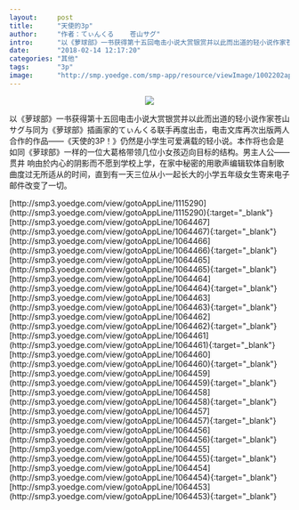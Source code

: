 ```yaml
---
layout:     post
title:      "天使的3p"
author:     "作者：てぃんくる    苍山サグ"
intro:      "以《萝球部》一书获得第十五回电击小说大赏银赏并以此而出道的轻小说作家苍山サグ与同为《萝球部》插画家的てぃんくる联手再度出击，电击文库再次出版两人合作的作品——《天使的3P！》仍然是小学生可爱满载的轻小说。本作将也会是如同《萝球部》一样的一位大葛格带领几位小女孩迈向目标的结构。男主人公——贯井 响由於内心的阴影而不愿到学校上学，在家中秘密的用歌声编辑软体自制歌曲度过无所适从的时间，直到有一天三位从小一起长大的小学五年级女生寄来电子邮件改变了一切。"
date:       "2018-02-14 12:17:20"
categories: "其他"
tags:       "3p"
image:      "http://smp.yoedge.com/smp-app/resource/viewImage/1002202appline.png"
---
```

<div style="text-align: center">
<p><img src="http://smp.yoedge.com/smp-app/resource/viewImage/1002202appline.png"/></p>
</div>
<p class="post-meta">
<span>以《萝球部》一书获得第十五回电击小说大赏银赏并以此而出道的轻小说作家苍山サグ与同为《萝球部》插画家的てぃんくる联手再度出击，电击文库再次出版两人合作的作品——《天使的3P！》仍然是小学生可爱满载的轻小说。本作将也会是如同《萝球部》一样的一位大葛格带领几位小女孩迈向目标的结构。男主人公——贯井 响由於内心的阴影而不愿到学校上学，在家中秘密的用歌声编辑软体自制歌曲度过无所适从的时间，直到有一天三位从小一起长大的小学五年级女生寄来电子邮件改变了一切。</span>
</p>
[http://smp3.yoedge.com/view/gotoAppLine/1115290](http://smp3.yoedge.com/view/gotoAppLine/1115290){:target="_blank"}
[http://smp3.yoedge.com/view/gotoAppLine/1064467](http://smp3.yoedge.com/view/gotoAppLine/1064467){:target="_blank"}
[http://smp3.yoedge.com/view/gotoAppLine/1064466](http://smp3.yoedge.com/view/gotoAppLine/1064466){:target="_blank"}
[http://smp3.yoedge.com/view/gotoAppLine/1064465](http://smp3.yoedge.com/view/gotoAppLine/1064465){:target="_blank"}
[http://smp3.yoedge.com/view/gotoAppLine/1064464](http://smp3.yoedge.com/view/gotoAppLine/1064464){:target="_blank"}
[http://smp3.yoedge.com/view/gotoAppLine/1064463](http://smp3.yoedge.com/view/gotoAppLine/1064463){:target="_blank"}
[http://smp3.yoedge.com/view/gotoAppLine/1064462](http://smp3.yoedge.com/view/gotoAppLine/1064462){:target="_blank"}
[http://smp3.yoedge.com/view/gotoAppLine/1064461](http://smp3.yoedge.com/view/gotoAppLine/1064461){:target="_blank"}
[http://smp3.yoedge.com/view/gotoAppLine/1064460](http://smp3.yoedge.com/view/gotoAppLine/1064460){:target="_blank"}
[http://smp3.yoedge.com/view/gotoAppLine/1064459](http://smp3.yoedge.com/view/gotoAppLine/1064459){:target="_blank"}
[http://smp3.yoedge.com/view/gotoAppLine/1064458](http://smp3.yoedge.com/view/gotoAppLine/1064458){:target="_blank"}
[http://smp3.yoedge.com/view/gotoAppLine/1064457](http://smp3.yoedge.com/view/gotoAppLine/1064457){:target="_blank"}
[http://smp3.yoedge.com/view/gotoAppLine/1064456](http://smp3.yoedge.com/view/gotoAppLine/1064456){:target="_blank"}
[http://smp3.yoedge.com/view/gotoAppLine/1064455](http://smp3.yoedge.com/view/gotoAppLine/1064455){:target="_blank"}
[http://smp3.yoedge.com/view/gotoAppLine/1064454](http://smp3.yoedge.com/view/gotoAppLine/1064454){:target="_blank"}
[http://smp3.yoedge.com/view/gotoAppLine/1064453](http://smp3.yoedge.com/view/gotoAppLine/1064453){:target="_blank"}


